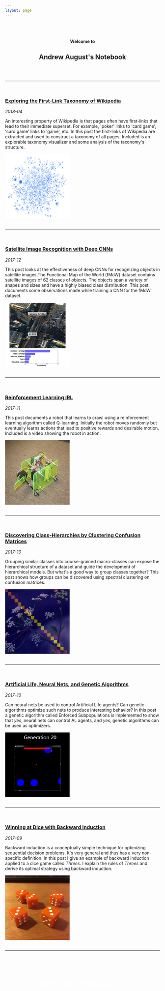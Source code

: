 ```yaml
---
layout: page
---
```


<!-- <div style="background-image: url(yellow.jpg); background-position: center; background-repeat: no-repeat; background-size: cover;"> -->
<div>
<br />
<br />
<center><h4><b>Welcome to</b></h4></center>
<center><h2><b>Andrew August's Notebook</b></h2></center>
<!-- <center><h2>&#x1f4d5;</h2></center> -->
<br />
<br />
</div>
<!-- </div> -->
<tr class="notebook-table">
  <td colspan="2" class="full">
    <hr><br />
    <h3><a href="/wikilinks/"><b>Exploring the First-Link Taxonomy of Wikipedia</b></a></h3>
  </td>
</tr>
<tr class="notebook-table">
  <td width="50%" class="full">
    <p><em>2018-04</em></p>
    <p>An interesting property of Wikipedia is that pages often have first-links that lead to their immediate superset.  For example, 'poker' links to 'card game', 'card game' links to 'game', etc.  In this post the first-links of Wikipedia are extracted and used to construct a taxonomy of all pages.  Included is an explorable taxonomy visualizer and some analysis of the taxonomy's structure.</p>
  </td>
  <td width="50%" class="full">
       <a href="/wikilinks/"><img src="wikilinks/net70k.png" height="210" width="210"></a>
       <br /><br />
   </td>
</tr>
<tr class="notebook-table">
  <td colspan="2" class="full">
    <hr><br />
    <h3><a href="/fmow/"><b>Satellite Image Recognition with Deep CNNs</b></a></h3>
  </td>
 </tr>
 <tr class="notebook-table">
   <td width="50%" class="full">
       <p><em>2017-12</em></p>
       <p>This post looks at the effectiveness of deep CNNs for recognizing objects in satellite images.The Functional Map of the World (fMoW) dataset contains satellite images of 62 classes of objects. The objects span a variety of shapes and sizes and have a highly biased class distribution.  This post documents some observations made while training a CNN for the fMoW dataset.</p>
   </td>
   <td width="50%" class="full">
       <a href="/fmow/"><img src="fmow/notebook-im-probability.png" height="210" width="210"></a>
       <br /><br />
   </td>
 </tr>
<tr class="notebook-table">
  <td colspan="2" class="full">
    <hr><br />
    <h3><a href="/rl/"><b>Reinforcement Learning IRL</b></a></h3>
  </td>
 </tr>
 <tr class="notebook-table">
   <td width="50%" class="full">
       <p><em>2017-11</em></p>
       <p>
         This post documents a robot that learns to crawl using a reinforcement learning algorithm called Q-learning.  Initially the robot moves randomly but eventually learns actions that lead to positive rewards and desirable motion. Included is a video showing the robot in action.
       </p>
   </td>
   <td width="50%" class="full">
       <a href="/rl/"><img src="rl/notebook_im.png" height="210" width="210"></a>
       <br /><br />
   </td>
 </tr>

<tr class="notebook-table">
  <td colspan="2" class="full">
    <hr><br />
    <h3><a href="/cm-clustering/"><b>Discovering Class-Hierarchies by Clustering Confusion Matrices</b></a></h3>
  </td>
 </tr>
 <tr class="notebook-table">
   <td width="50%" class="full">
   <p><em>2017-10</em></p>
       <p>
         Grouping similar classes into course-grained macro-classes can expose the hierarchical structure of a dataset and guide the development of hierarchical models.  But what's a good way to group classes together?  This post shows how groups can be discovered using spectral clustering on confusion matrices.
       </p>
   </td>
   <td width="50%" class="full">
       <a href="/cm-clustering/"><img src="cm-clustering/notebook_im.png" height="210" width="210"></a>
       <br /><br />
   </td>
 </tr>

<tr class="notebook-table">
  <td colspan="2" class="full">
    <hr><br />
    <h3><a href="/neuroev/"><b>Artificial Life, Neural Nets, and Genetic Algorithms</b></a></h3>
  </td>
 </tr>
 <tr class="notebook-table">
   <td width="50%" class="full">
   <p><em>2017-10</em></p>
       <p>
         Can neural nets be used to control Artificial Life agents?  Can genetic algorithms optimize such nets to produce interesting behavior?  In this post a genetic algorithm called Enforced Subpopulations is implemented to show that <em>yes</em>, neural nets can control AL agents, and <em>yes</em>, genetic algorithms can be used as optimizers.
       </p>
   </td>
   <td width="50%" class="full">
       <a href="/neuroev/"><img src="neuroev/giphy.gif" height="210" width="210"></a>
       <br /><br />
   </td>
 </tr>
  <tr class="notebook-table">
    <td colspan="2" class="full">
      <hr><br />
      <h3><a href="/bellman/"><b>Winning at Dice with Backward Induction</b></a></h3>
    </td>
   </tr>
   <tr class="notebook-table">
     <td width="50%" class="full">
     <p><em>2017-09</em></p>
         <p>
           Backward induction is a conceptually simple technique for optimizing sequential decision problems.  It's very general and thus has a very non-specific definition.  In this post I give an example of backward induction applied to a dice game called <em>Threes</em>.  I explain the rules of <em>Threes</em> and derive its optimal strategy using backward induction.
         </p>
     </td>
     <td width="50%" class="full">
         <a href="/bellman/"><img src="bellman/dice2.JPG" height="210" width="210"></a>
         <br /><br />
     </td>
   </tr>
<!-- </table> -->

<hr>
<div style="background-image: url(Um-dia-na-Terra.gif); background-position: center; background-repeat: no-repeat;
background-size: cover;">
<br />
<br />
<br />
<center><font color="white"><h2>More posts coming soon...</h2></font></center>
<br />
<br />
<br />
</div>

<!--<br />
<center><img src="Um-dia-na-Terra.gif"></center>
<br />

<center><h2> More posts coming soon!!! </h2></center>
-->
